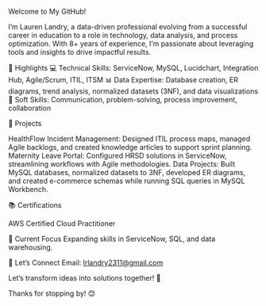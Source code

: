 
Welcome to My GitHub!

I’m Lauren Landry, a data-driven professional evolving from a successful career in education to a role in technology, data analysis, and process optimization. With 8+ years of experience, I’m passionate about leveraging tools and insights to drive impactful results.

🌟 Highlights
💻 Technical Skills: ServiceNow, MySQL, Lucidchart, Integration Hub, Agile/Scrum, ITIL, ITSM
📊 Data Expertise: Database creation, ER diagrams, trend analysis, normalized datasets (3NF), and data visualizations
🤝 Soft Skills: Communication, problem-solving, process improvement, collaboration

💼 Projects

HealthFlow Incident Management: Designed ITIL process maps, managed Agile backlogs, and created knowledge articles to support sprint planning.
Maternity Leave Portal: Configured HRSD solutions in ServiceNow, streamlining workflows with Agile methodologies.
Data Projects: Built MySQL databases, normalized datasets to 3NF, developed ER diagrams, and created e-commerce schemas while running SQL queries in MySQL Workbench.

📚 Certifications

AWS Certified Cloud Practitioner

🎯 Current Focus
Expanding skills in ServiceNow, SQL, and data warehousing.

📧 Let’s Connect
Email: lrlandry2311@gmail.com

Let’s transform ideas into solutions together! 🌱

Thanks for stopping by! 😊
